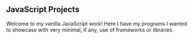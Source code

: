 <h2>
JavaScript Projects
</h2>

<p>
Welcome to my vanilla JavaScript work! Here I have my programs I wanted to showcase with very minimal, if any, use of
frameworks or libraries. 
</p>
